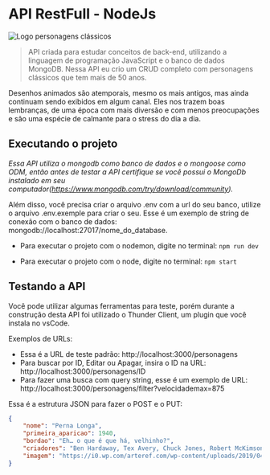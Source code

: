 # API RestFull - NodeJs

![Logo personagens clássicos](https://segredosdomundo.r7.com/wp-content/uploads/2020/03/desenhos-antigos-mais-de-100-desenhos-que-te-farao-voltar-a-infancia-11.jpg)


>API criada para estudar conceitos de back-end, utilizando a linguagem de programação JavaScript e o banco de dados MongoDB. Nessa API eu crio um CRUD completo com personagens clássicos que tem mais de 50 anos.


Desenhos animados são atemporais, mesmo os mais antigos, mas ainda continuam sendo exibidos em algum canal. Eles nos trazem boas lembranças, de uma época com mais diversão e com menos preocupações e são uma espécie de calmante para o stress do dia a dia.

## Executando o projeto

*Essa API utiliza o mongodb como banco de dados e o mongoose como ODM, então antes de testar a API certifique se você possui o MongoDb instalado em seu computador(https://www.mongodb.com/try/download/community).*

Além disso, você precisa criar o arquivo .env com a url do seu banco, utilize o arquivo .env.exemple para criar o seu. Esse é um exemplo de string de conexão com o banco de dados: mongodb://localhost:27017/nome_do_database.

* Para executar o projeto com o nodemon, digite no terminal:
`npm run dev`

* Para executar o projeto com o node, digite no terminal:
`npm start`

## Testando a API

Você pode utilizar algumas ferramentas para teste, porém durante a construção desta API foi utilizado o Thunder Client, um plugin que você instala no vsCode.

Exemplos de URLs:
* Essa é a URL de teste padrão: http://localhost:3000/personagens
* Para buscar por ID, Editar ou Apagar, insira o ID na URL: http://localhost:3000/personagens/ID
* Para fazer uma busca com query string, esse é um exemplo de URL: http://localhost:3000/personagens/filter?velocidademax=875

Essa é a estrutura JSON para fazer o POST e o PUT:

```json
{
    "nome": "Perna Longa",
    "primeira_aparicao": 1940,
    "bordao": "Eh… o que é que há, velhinho?",
    "criadores": "Ben Hardaway, Tex Avery, Chuck Jones, Robert McKimson, Bob Clampett, Bob Givens",
    "imagem": "https://i0.wp.com/arteref.com/wp-content/uploads/2019/04/Bugs-Bunny.jpg?w=700&ssl=1"
}
```